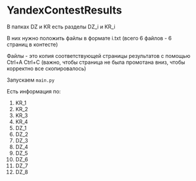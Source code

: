 # YandexContestResults

В папках DZ и KR есть разделы DZ_i и KR_i

В них нужно положить файлы в формате i.txt (всего 6 файлов - 6 страниц в контесте)

Файлы - это копия соответствующей страницы результатов с помощью Ctrl+A Ctrl+C (важно, чтобы страница не была промотана вниз, чтобы корректно все скопировалось)

Запускаем ```main.py```

Есть информация по:
1. KR_1
2. KR_2
3. KR_3
4. KR_4
5. DZ_1
6. DZ_2
7. DZ_3
8. DZ_4
9. DZ_5
10. DZ_6
11. DZ_7
12. DZ_8
